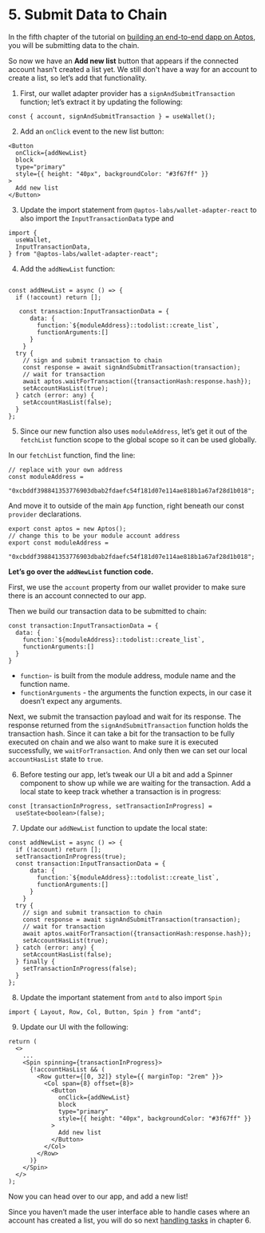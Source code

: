 # 5. Submit Data to Chain

In the fifth chapter of the tutorial on [building an end-to-end dapp on Aptos](../build-e2e-dapp.mdx), you will be submitting data to the chain.

So now we have an **Add new list** button that appears if the connected account hasn’t created a list yet. We still don't have a way for an account to create a list, so let’s add that functionality.

1. First, our wallet adapter provider has a `signAndSubmitTransaction` function; let’s extract it by updating the following:

```tsx filename="App.tsx"
const { account, signAndSubmitTransaction } = useWallet();
```

2. Add an `onClick` event to the new list button:

```tsx filename="App.tsx"
<Button
  onClick={addNewList}
  block
  type="primary"
  style={{ height: "40px", backgroundColor: "#3f67ff" }}
>
  Add new list
</Button>
```

3. Update the import statement from `@aptos-labs/wallet-adapter-react` to also import the `InputTransactionData` type and

```tsx filename="App.tsx"
import {
  useWallet,
  InputTransactionData,
} from "@aptos-labs/wallet-adapter-react";
```

4. Add the `addNewList` function:

```tsx filename="App.tsx"

const addNewList = async () => {
  if (!account) return [];

   const transaction:InputTransactionData = {
      data: {
        function:`${moduleAddress}::todolist::create_list`,
        functionArguments:[]
      }
    }
  try {
    // sign and submit transaction to chain
    const response = await signAndSubmitTransaction(transaction);
    // wait for transaction
    await aptos.waitForTransaction({transactionHash:response.hash});
    setAccountHasList(true);
  } catch (error: any) {
    setAccountHasList(false);
  }
};
```

5. Since our new function also uses `moduleAddress`, let’s get it out of the `fetchList` function scope to the global scope so it can be used globally.

In our `fetchList` function, find the line:

```tsx filename="App.tsx"
// replace with your own address
const moduleAddress =
  "0xcbddf398841353776903dbab2fdaefc54f181d07e114ae818b1a67af28d1b018";
```

And move it to outside of the main `App` function, right beneath our const `provider` declarations.

```tsx filename="App.tsx"
export const aptos = new Aptos();
// change this to be your module account address
export const moduleAddress =
  "0xcbddf398841353776903dbab2fdaefc54f181d07e114ae818b1a67af28d1b018";
```

**Let’s go over the `addNewList` function code.**

First, we use the `account` property from our wallet provider to make sure there is an account connected to our app.

Then we build our transaction data to be submitted to chain:

```tsx filename="App.tsx"
const transaction:InputTransactionData = {
  data: {
    function:`${moduleAddress}::todolist::create_list`,
    functionArguments:[]
  }
}
```

- `function`- is built from the module address, module name and the function name.
- `functionArguments` - the arguments the function expects, in our case it doesn’t expect any arguments.

Next, we submit the transaction payload and wait for its response. The response returned from the `signAndSubmitTransaction` function holds the transaction hash. Since it can take a bit for the transaction to be fully executed on chain and we also want to make sure it is executed successfully, we `waitForTransaction`. And only then we can set our local `accountHasList` state to `true`.

6. Before testing our app, let’s tweak our UI a bit and add a Spinner component to show up while we are waiting for the transaction.
   Add a local state to keep track whether a transaction is in progress:

```tsx filename="App.tsx"
const [transactionInProgress, setTransactionInProgress] =
  useState<boolean>(false);
```

7. Update our `addNewList` function to update the local state:

```tsx filename="App.tsx"
const addNewList = async () => {
  if (!account) return [];
  setTransactionInProgress(true);
  const transaction:InputTransactionData = {
      data: {
        function:`${moduleAddress}::todolist::create_list`,
        functionArguments:[]
      }
    }
  try {
    // sign and submit transaction to chain
    const response = await signAndSubmitTransaction(transaction);
    // wait for transaction
    await aptos.waitForTransaction({transactionHash:response.hash});
    setAccountHasList(true);
  } catch (error: any) {
    setAccountHasList(false);
  } finally {
    setTransactionInProgress(false);
  }
};
```

8. Update the important statement from `antd` to also import `Spin`

```tsx filename="App.tsx"
import { Layout, Row, Col, Button, Spin } from "antd";
```

9. Update our UI with the following:

```tsx filename="App.tsx"
return (
  <>
    ...
    <Spin spinning={transactionInProgress}>
      {!accountHasList && (
        <Row gutter={[0, 32]} style={{ marginTop: "2rem" }}>
          <Col span={8} offset={8}>
            <Button
              onClick={addNewList}
              block
              type="primary"
              style={{ height: "40px", backgroundColor: "#3f67ff" }}
            >
              Add new list
            </Button>
          </Col>
        </Row>
      )}
    </Spin>
  </>
);
```

Now you can head over to our app, and add a new list!

Since you haven’t made the user interface able to handle cases where an account has created a list, you will do so next [handling tasks](6-handle-tasks.mdx) in chapter 6.